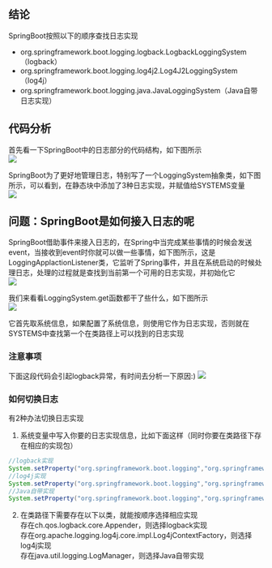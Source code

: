## 结论
SpringBoot按照以下的顺序查找日志实现
- org.springframework.boot.logging.logback.LogbackLoggingSystem（logback）
- org.springframework.boot.logging.log4j2.Log4J2LoggingSystem（log4j）
- org.springframework.boot.logging.java.JavaLoggingSystem（Java自带日志实现）

## 代码分析
首先看一下SpringBoot中的日志部分的代码结构，如下图所示  
![](https://swapp-images.oss-cn-hangzhou.aliyuncs.com/user-head-img/20170724/e3d3f5f482f088d573fc2cf230b4ee57.png)

SpringBoot为了更好地管理日志，特别写了一个LoggingSystem抽象类，如下图所示，可以看到，在静态块中添加了3种日志实现，并赋值给SYSTEMS变量  
![](https://swapp-images.oss-cn-hangzhou.aliyuncs.com/user-head-img/20170724/e3d3f5f482f088d573fc2cf230b4ee58.png)

## 问题：SpringBoot是如何接入日志的呢
SpringBoot借助事件来接入日志的，在Spring中当完成某些事情的时候会发送event，当接收到event时你就可以做一些事情，如下图所示，这是LoggingApplactionListener类，它监听了Spring事件，并且在系统启动的时候处理日志，处理的过程就是查找到当前第一个可用的日志实现，并初始化它  
![](https://swapp-images.oss-cn-hangzhou.aliyuncs.com/user-head-img/20170724/e3d3f5f482f088d573fc2cf230b4ee59.png)

我们来看看LoggingSystem.get函数都干了些什么，如下图所示  
![](https://swapp-images.oss-cn-hangzhou.aliyuncs.com/user-head-img/20170724/e3d3f5f482f088d573fc2cf230b4ee60.png)

它首先取系统信息，如果配置了系统信息，则使用它作为日志实现，否则就在SYSTEMS中查找第一个在类路径上可以找到的日志实现

### 注意事项
下面这段代码会引起logback异常，有时间去分析一下原因:)
![](https://swapp-images.oss-cn-hangzhou.aliyuncs.com/user-head-img/20170724/e3d3f5f482f088d573fc2cf230b4ee61.png)

### 如何切换日志
有2种办法切换日志实现
1. 系统变量中写入你要的日志实现信息，比如下面这样（同时你要在类路径下存在相应的实现包）

```java
//logback实现
System.setProperty("org.springframework.boot.logging","org.springframework.boot.logging.logback.LogbackLoggingSystem");
//log4j实现
System.setProperty("org.springframework.boot.logging","org.springframework.boot.logging.log4j2.Log4J2LoggingSystem");
//Java自带实现
System.setProperty("org.springframework.boot.logging","org.springframework.boot.logging.java.JavaLoggingSystem");
```

2. 在类路径下需要存在以下以类，就能按顺序选择相应实现  
存在ch.qos.logback.core.Appender，则选择logback实现  
存在org.apache.logging.log4j.core.impl.Log4jContextFactory，则选择log4j实现  
存在java.util.logging.LogManager，则选择Java自带实现  
